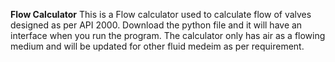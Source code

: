 **Flow Calculator**
This is a Flow calculator used to calculate flow of valves designed as per API 2000. Download the python file and it will have an interface when you run the program. 
The calculator only has air as a flowing medium and will be updated for other fluid medeim as per requirement.
